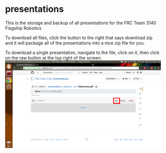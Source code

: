 presentations
=============

This is the storage and backup of all presentations for the FRC Team 3140 Flagship Robotics

To download all files, click the button to the right that says download zip and it will package all of the presentations into a nice zip file for you.

To download a single presentation, navigate to the file, click on it, then click on the raw button at the top right of the screen.
![How To Download A Single File](download-single.png)
